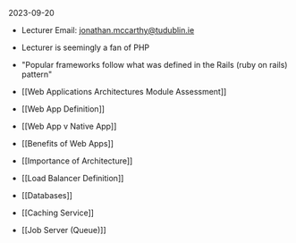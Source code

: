 2023-09-20

* Lecturer Email: jonathan.mccarthy@tudublin.ie

* Lecturer is seemingly a fan of PHP

* "Popular frameworks follow what was defined in the Rails (ruby on rails) pattern"

* [[Web Applications Architectures Module Assessment]]

* [[Web App Definition]]

* [[Web App v Native App]]

* [[Benefits of Web Apps]]

* [[Importance of Architecture]]

* [[Load Balancer Definition]]

* [[Databases]]

* [[Caching Service]]

* [[Job Server (Queue)]]